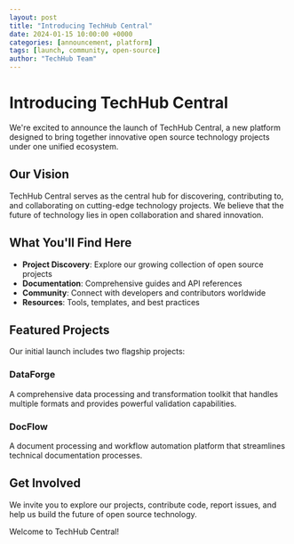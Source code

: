 ```yaml
---
layout: post
title: "Introducing TechHub Central"
date: 2024-01-15 10:00:00 +0000
categories: [announcement, platform]
tags: [launch, community, open-source]
author: "TechHub Team"
---
```


# Introducing TechHub Central

We're excited to announce the launch of TechHub Central, a new platform designed to bring together innovative open source technology projects under one unified ecosystem.

## Our Vision

TechHub Central serves as the central hub for discovering, contributing to, and collaborating on cutting-edge technology projects. We believe that the future of technology lies in open collaboration and shared innovation.

## What You'll Find Here

- **Project Discovery**: Explore our growing collection of open source projects
- **Documentation**: Comprehensive guides and API references
- **Community**: Connect with developers and contributors worldwide
- **Resources**: Tools, templates, and best practices

## Featured Projects

Our initial launch includes two flagship projects:

### DataForge
A comprehensive data processing and transformation toolkit that handles multiple formats and provides powerful validation capabilities.

### DocFlow
A document processing and workflow automation platform that streamlines technical documentation processes.

## Get Involved

We invite you to explore our projects, contribute code, report issues, and help us build the future of open source technology.

Welcome to TechHub Central!
